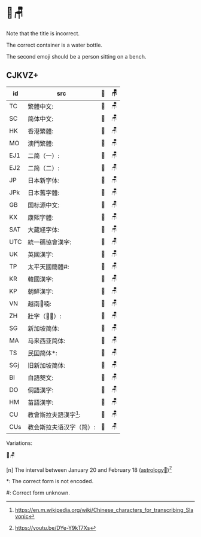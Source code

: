 # 🧴🪑

Note that the title is incorrect.

The correct container is a water bottle.

The second emoji should be a person sitting on a bench.

## CJKVZ+

| id | src | 🧴 | 🪑 |
| -- | -- | -- | -- |
| TC | 繁體中文: | 🧴 | 🪑 |
| SC | 简体中文: | 🧴 | 🪑 |
| HK | 香港繁體: | 🧴 | 🪑 |
| MO | 澳門繁體: | 🧴 | 🪑 |
| EJ1 | 二简（一）: | 🧴 | 🪑 |
| EJ2 | 二简（二）: | 🧴 | 🪑 |
| JP | 日本新字体: | 🧴 | 🪑 |
| JPk | 日本舊字體: | 🧴 | 🪑 |
| GB | 国标源中文: | 🧴 | 🪑 |
| KX | 康熙字體: | 🧴 | 🪑 |
| SAT | 大蔵経字体: | 🧴 | 🪑 |
| UTC | 統一碼協會漢字: | 🧴 | 🪑 |
| UK | 英國漢字: | 🧴 | 🪑 |
| TP | 太平天國簡體#: | 🧴 | 🪑 |
| KR | 韓國漢字: | 🧴 | 🪑 |
| KP | 朝鮮漢字: | 🧴 | 🪑 |
| VN | 越南𡨸喃: | 🧴 | 🪑 |
| ZH | 壯字（𭨡𮄫）: | 🧴 | 🪑 |
| SG | 新加坡简体: | 🧴 | 🪑 |
| MA | 马来西亚简体: | 🧴 | 🪑 |
| TS | 民囯简体\*: | 🧴 | 🪑 |
| SGj | 旧新加坡简体: | 🧴 | 🪑 |
| BI | 白語僰文: | 🧴 | 🪑 |
| DO | 侗語漢字: | 🧴 | 🪑 |
| HM | 苗語漢字: | 🧴 | 🪑 |
| CU | 教會斯拉夫語漢字[^1]: | 🧴 | 🪑 |
| CUs | 教会斯拉夫语汉字（简）: | 🧴 | 🪑 |

Variations:

🧴🪑

[n] The interval between January 20 and February 18 ([astrology🤮](https://en.m.wikipedia.org/wiki/Aquarius_(astrology)))[^2]

\*: The correct form is not encoded.

#: Correct form unknown.

[^1]: <https://en.m.wikipedia.org/wiki/Chinese_characters_for_transcribing_Slavonic>
[^2]: <https://youtu.be/DYe-Y9kT7Xs>